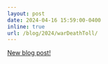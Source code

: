 ```yaml
---
layout: post
date: 2024-04-16 15:59:00-0400
inline: true
url: /blog/2024/warDeathToll/
---
```


[New blog post!](http://localhost:4000/blog/2024/warDeathToll/)
